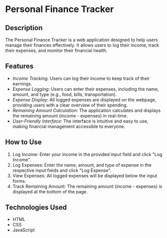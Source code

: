 # Personal Finance Tracker

## Description
The Personal Finance Tracker is a web application designed to help users manage their finances effectively. It allows users to log their income, track their expenses, and monitor their financial health.

## Features
- *Income Tracking*: Users can log their income to keep track of their earnings.
- *Expense Logging*: Users can enter their expenses, including the name, amount, and type (e.g., food, bills, transportation).
- *Expense Display*: All logged expenses are displayed on the webpage, providing users with a clear overview of their spending.
- *Remaining Amount Calculation*: The application calculates and displays the remaining amount (income - expenses) in real-time.
- *User-Friendly Interface*: The interface is intuitive and easy to use, making financial management accessible to everyone.

## How to Use
1. Log Income: Enter your income in the provided input field and click "Log Income".
2. Log Expenses: Enter the name, amount, and type of expense in the respective input fields and click "Log Expense".
3. View Expenses: All logged expenses will be displayed below the input forms.
4. Track Remaining Amount: The remaining amount (income - expenses) is displayed at the bottom of the page.

## Technologies Used
- HTML
- CSS
- JavaScript
